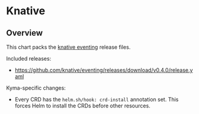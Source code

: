 # Knative

## Overview

This chart packs the [knative eventing](https://github.com/knative/docs) release files.

Included releases:
 * https://github.com/knative/eventing/releases/download/v0.4.0/release.yaml

Kyma-specific changes:
 * Every CRD has the `helm.sh/hook: crd-install` annotation set. This forces Helm to install the CRDs before other resources.
